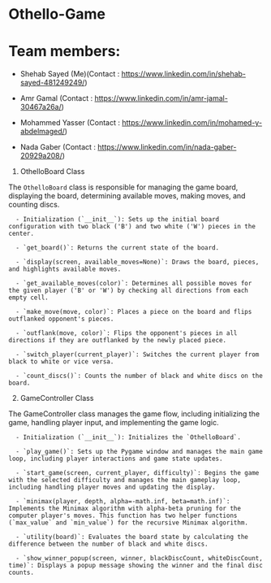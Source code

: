# Othello-Game



# Team members:

* Shehab Sayed (Me)(Contact : https://www.linkedin.com/in/shehab-sayed-481249249/)

* Amr Gamal (Contact : https://www.linkedin.com/in/amr-jamal-30467a26a/)

* Mohammed Yasser (Contact : https://www.linkedin.com/in/mohamed-y-abdelmaged/)

* Nada Gaber (Contact : https://www.linkedin.com/in/nada-gaber-20929a208/)



1. OthelloBoard Class

The `OthelloBoard` class is responsible for managing the game board, displaying the board, determining available moves, making moves, and counting discs.

      - Initialization (`__init__`): Sets up the initial board configuration with two black ('B') and two white ('W') pieces in the center.

      - `get_board()`: Returns the current state of the board.

      - `display(screen, available_moves=None)`: Draws the board, pieces, and highlights available moves.

      - `get_available_moves(color)`: Determines all possible moves for the given player ('B' or 'W') by checking all directions from each empty cell.

      - `make_move(move, color)`: Places a piece on the board and flips outflanked opponent's pieces.

      - `outflank(move, color)`: Flips the opponent's pieces in all directions if they are outflanked by the newly placed piece.

      - `switch_player(current_player)`: Switches the current player from black to white or vice versa.

      - `count_discs()`: Counts the number of black and white discs on the board.

2. GameController Class

The GameController class manages the game flow, including initializing the game, handling player input, and implementing the game logic.

      - Initialization (`__init__`): Initializes the `OthelloBoard`.

      - `play_game()`: Sets up the Pygame window and manages the main game loop, including player interactions and game state updates.

      - `start_game(screen, current_player, difficulty)`: Begins the game with the selected difficulty and manages the main gameplay loop, including handling player moves and updating the display.

      - `minimax(player, depth, alpha=-math.inf, beta=math.inf)`: Implements the Minimax algorithm with alpha-beta pruning for the computer player's moves. This function has two helper functions (`max_value` and `min_value`) for the recursive Minimax algorithm.

      - `utility(board)`: Evaluates the board state by calculating the difference between the number of black and white discs.

      - `show_winner_popup(screen, winner, blackDiscCount, whiteDiscCount, time)`: Displays a popup message showing the winner and the final disc counts.
